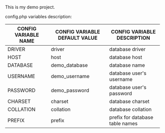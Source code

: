 This is my demo project.

config.php variables description:

|CONFIG VARIABLE NAME|CONFIG VARIABLE DEFAULT VALUE|CONFIG VARIABLE DESCRIPTION|
|--------------------|-----------------------------|---------------------------|
| DRIVER             | driver                      | database driver           |
| HOST               | host                        | database host             |
| DATABASE           | demo_database               | database name             |
| USERNAME           | demo_username               | database user's username  |
| PASSWORD           | demo_password               | database user's password  |
| CHARSET            | charset                     | database charset          |
| COLLATION          | collation                   | database collation        |
| PREFIX             | prefix                      | prefix for database table names|